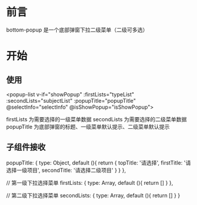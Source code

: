 # 前言
bottom-popup 是一个底部弹窗下拉二级菜单（二级可多选）
# 开始
## 使用
<popup-list v-if="showPopup" :firstLists="typeList" :secondLists="subjectList" :popupTitle="popupTitle" @selectInfo="selectInfo" @isShowPopup="isShowPopup"></popup-list>

firstLists 为需要选择的一级菜单数据
secondLists 为需要选择的二级菜单数据
popupTitle 为底部弹窗的标题、一级菜单默认提示、二级菜单默认提示

## 子组件接收

popupTitle: {
  type: Object,
  default (){
    return {
      topTitle: '请选择',
      firstTitle: '请选择一级项目',
      secondTitle: '请选择二级项目'
    }
  }
},

// 第一级下拉选择菜单
firstLists: {
  type: Array,
  default (){
    return []
  }
},

// 第二级下拉选择菜单
secondLists: {
  type: Array,
  default (){
    return []
  }
}

